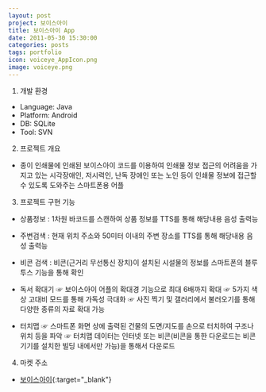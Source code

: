 ```yaml
---
layout: post
project: 보이스아이
title: 보이스아이 App
date: 2011-05-30 15:30:00 
categories: posts 
tags: portfolio
icon: voiceye_AppIcon.png
image: voiceye.png
---
```


1) 개발 환경  
 - Language: Java  
 - Platform: Android  
 - DB: SQLite  
 - Tool: SVN

2) 프로젝트 개요  
 - 종이 인쇄물에 인쇄된 보이스아이 코드를 이용하여 인쇄물 정보 접근의 어려움을 가지고 있는 
   시각장애인, 저시력인, 난독 장애인 또는 노인 등이 인쇄물 정보에 접근할 수 있도록 도와주는 스마트폰용 어플

3) 프로젝트 구현 기능  
 - 상품정보 : 1차원 바코드를 스캔하여 상품 정보를 TTS를 통해 해당내용 음성 출력능
 - 주변검색 : 현재 위치 주소와 50미터 이내의 주변 장소를 TTS를 통해 해당내용 음성 출력능
 - 비콘 검색 : 비콘(근거리 무선통신 장치)이 설치된 시설물의 정보를 스마트폰의 블루투스 기능을 통해 확인

 - 독서 확대기
   ☞ 보이스아이 어플의 확대경 기능으로 최대 6배까지 확대
   ☞ 5가지 색상 고대비 모드를 통해 가독성 극대화
   ☞ 사진 찍기 및 갤러리에서 불러오기를 통해 다양한 종류의 자료 확대 가능
 
 - 터치맵 
   ☞ 스마트폰 화면 상에 출력된 건물의 도면/지도를 손으로 터치하여 구조나 위치 등을 파악
   ☞ 터치맵 데이터는 인터넷 또는 비콘(비콘을 통한 다운로드는 비콘 기기를 설치한 빌딩 내에서만 가능)을 통해서 다운로드
   
 
 
 
4) 마켓 주소  
 - [보이스아이](https://play.google.com/store/apps/details?id=com.voiceye.reader.access&hl=ko){:target="_blank"}  

